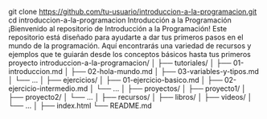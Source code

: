 git clone https://github.com/tu-usuario/introduccion-a-la-programacion.git
cd introduccion-a-la-programacion
Introducción a la Programación
¡Bienvenido al repositorio de Introducción a la Programación! Este repositorio está diseñado para ayudarte a dar tus primeros pasos en el mundo de la programación. Aquí encontrarás una variedad de recursos y ejemplos que te guiarán desde los conceptos básicos hasta tus primeros proyecto
introduccion-a-la-programacion/
│
├── tutoriales/
│   ├── 01-introduccion.md
│   ├── 02-hola-mundo.md
│   ├── 03-variables-y-tipos.md
│   └── ...
│
├── ejercicios/
│   ├── 01-ejercicio-basico.md
│   ├── 02-ejercicio-intermedio.md
│   └── ...
│
├── proyectos/
│   ├── proyecto1/
│   ├── proyecto2/
│   └── ...
│
├── recursos/
│   ├── libros/
│   ├── videos/
│   └── ...
│
├── index.html
└── README.md
